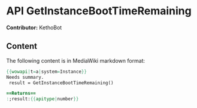 # API GetInstanceBootTimeRemaining

**Contributor:** KethoBot

## Content

The following content is in MediaWiki markdown format:

```mediawiki
{{wowapi|t=a|system=Instance}}
Needs summary.
 result = GetInstanceBootTimeRemaining()

==Returns==
:;result:{{apitype|number}}
```